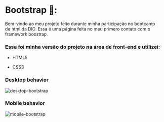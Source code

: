 
# Bootstrap 🏹:



Bem-vindo ao meu projeto feito durante minha participação no bootcamp de html da DIO. Essa é uma página feita no meu primero contato com o framework boostrap.



### Essa foi minha versão do projeto na área de front-end e utilizei: 

- HTML5

- CSS3


### Desktop behavior

  ![desktop-bootstrap](https://user-images.githubusercontent.com/55301440/125478922-78ce01bf-4c60-46bc-b120-9f6b774863cf.gif)


### Mobile behavior

![mobile-bootstrap](https://user-images.githubusercontent.com/55301440/125480846-f1d0682f-8cc5-4f8e-8b79-9f00bfe088ff.gif)
